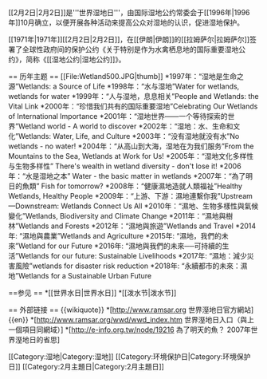[[2月2日|2月2日]]是'''世界湿地日'''，由国际湿地公约常委会于[[1996年|1996年]]10月确立，以便开展各种活动来提高公众对湿地的认识，促进湿地保护。

[[1971年|1971年]][[2月2日|2月2日]]，在[[伊朗|伊朗]]的[[拉姆萨尔|拉姆萨尔]]签署了全球性政府间的保护公约《关于特别是作为水禽栖息地的国际重要湿地公约》，简称《[[湿地公约|湿地公约]]》。 

== 历年主题 ==
[[File:Wetland500.JPG|thumb]]
*1997年：“湿地是生命之源”Wetlands: a Source of Life
*1998年：“水与湿地”Water for wetlands, wetlands for water
*1999年：“人与湿地，息息相关”People and Wetlands: the Vital Link
*2000年：“珍惜我们共有的国际重要湿地”Celebrating Our Wetlands of International Importance
*2001年：“湿地世界——一个等待探索的世界”Wetland world - A world to discover
*2002年：“湿地：水、生命和文化”Wetlands: Water, Life, and Culture
*2003年：“没有湿地就没有水”No wetlands - no water!
*2004年：“从高山到大海，湿地在为我们服务”From the Mountains to the Sea, Wetlands at Work for Us!
*2005年：“湿地文化多样性与生物多样性” There's wealth in wetland diversity - don't lose it!
*2006年：“水是湿地之本” Water - the basic matter in wetlands
*2007年：“為了明日的魚類” Fish for tomorrow?
*2008年：“健康濕地造就人類福祉”Healthy Wetlands, Healthy People
*2009年：“上游、下游：濕地連繫你我”Upstream—Downstream: Wetlands Connect Us All
*2010年：“濕地、生物多樣性與氣候變化”Wetlands, Biodiversity and Climate Change
*2011年：“濕地與樹林”Wetlands and Forests
*2012年：“濕地與旅遊”Wetlands and Travel
*2014年: “濕地與農業”Wetlands and Agriculture
*2015年: “濕地，我們的未來”Wetland for our Future
*2016年: “濕地與我們的未來──可持續的生活”Wetlands for our future: Sustainable Livelihoods
*2017年: “濕地：減少災害風險”wetlands for disaster risk reduction
*2018年: “永續都市的未來：濕地”Wetlands for a Sustainable Urban Future

==参见 ==
*[[世界水日|世界水日]]
*[[泼水节|泼水节]]

== 外部链接 ==
{{wikiquote}}
*[http://www.ramsar.org 世界溼地日官方網站]{{en}}
*[http://www.ramsar.org/wwd/wwd_index.htm 世界溼地日入口（與上一個項目同網域）]
*[http://e-info.org.tw/node/19216 為了明天的魚？ 2007年世界溼地日的省思]

[[Category:湿地|Category:湿地]]
[[Category:环境保护日|Category:环境保护日]]
[[Category:2月主題日|Category:2月主題日]]